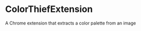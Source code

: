 ColorThiefExtension
===================

A Chrome extension that extracts a color palette from an image

